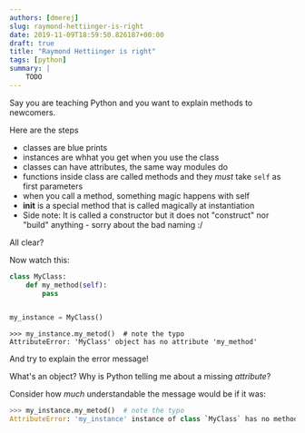 ```yaml
---
authors: [dmerej]
slug: raymond-hettiinger-is-right
date: 2019-11-09T18:59:50.826187+00:00
draft: true
title: "Raymond Hettiinger is right"
tags: [python]
summary: |
    TODO
---
```


Say you are teaching Python and you want to explain methods to newcomers.

Here are the steps

* classes are blue prints
* instances are whhat you get when you use the class
* classes can have attributes, the same way modules do
* functions inside class are called methods and they *must* take `self` as first parameters
* when you call a method, something magic happens with self
* __init__ is a special method that is called magically at instantiation
* Side note: It is called a constructor but it does not "construct" nor "build" anything - sorry about the bad naming  :/

All clear?

Now watch this:

```python
class MyClass:
    def my_method(self):
        pass


my_instance = MyClass()
```

```
>>> my_instance.my_metod()  # note the typo
AttributeError: 'MyClass' object has no attribute 'my_method'
```

And try to explain the error message!

What's an object? Why is Python telling me about a missing *attribute*?

Consider how _much_ understandable the message would be if it was:

```python
>>> my_instance.my_metod()  # note the typo
AttributeError: 'my_instance' instance of class `MyClass` has no method named 'my_method'
```

